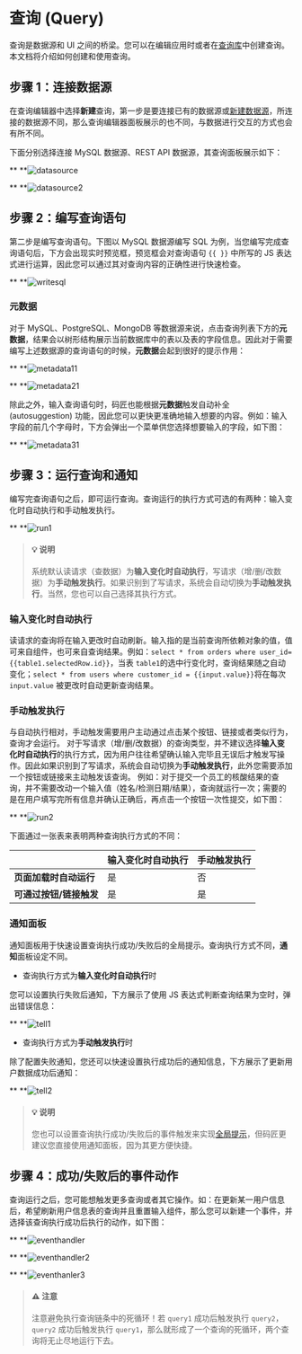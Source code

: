 # 查询 (Query)

查询是数据源和 UI 之间的桥梁。您可以在编辑应用时或者在[查询库](https://majiang.co/docs/query-library)中创建查询。本文档将介绍如何创建和使用查询。

## 步骤 1：连接数据源

在查询编辑器中选择**新建**查询，第一步是要连接已有的数据源或[新建数据源](https://majiang.co/docs/datasource#%E6%96%B0%E5%BB%BA%E6%95%B0%E6%8D%AE%E6%BA%90)，所连接的数据源不同，那么查询编辑器面板展示的也不同，与数据进行交互的方式也会有所不同。

下面分别选择连接 MySQL 数据源、REST API 数据源，其查询面板展示如下：

**       **![datasource](assets/datasource-20231002173453-sh93w7l.png "datasource")[           ](https://majiang.co/static/355179a6d80b562a1e87b81379775d1b/e8f1b/datasource.png)

**       **![datasource2](assets/datasource2-20231002173453-wpnup7q.png "datasource2")[           ](https://majiang.co/static/00cba2af014cb0837b47c088cd078529/0f96c/datasource2.png)

## 步骤 2：编写查询语句

第二步是编写查询语句。下图以 MySQL 数据源编写 SQL 为例，当您编写完成查询语句后，下方会出现实时预览框，预览框会对查询语句 `{{ }}`​ 中所写的 JS 表达式进行运算，因此您可以通过其对查询内容的正确性进行快速检查。

**       **![writesql](assets/writesql-20231002173453-5h5bxfm.png "writesql")[           ](https://majiang.co/static/4e552941a68e18084206ff030b8e5fff/f3abf/writesql.png)

### 元数据

对于 MySQL、PostgreSQL、MongoDB 等数据源来说，点击查询列表下方的​**元数据**​，结果会以树形结构展示当前数据库中的表以及表的字段信息。因此对于需要编写上述数据源的查询语句的时候，**元数据**会起到很好的提示作用：

**       **![metadata11](assets/metadata11-20231002173453-vdv7w93.png "metadata11")[           ](https://majiang.co/static/ab97ea747e3e3225588c4cac51f1d62c/3dde1/metadata11.png)

**       **![metadata21](assets/metadata21-20231002173453-c3dx8pt.png "metadata21")[           ](https://majiang.co/static/faf75f7a0802ae8abb213c5ebc862dea/f53a0/metadata21.png)

除此之外，输入查询语句时，码匠也能根据**元数据**触发自动补全 (autosuggestion) 功能，因此您可以更快更准确地输入想要的内容。例如：输入字段的前几个字母时，下方会弹出一个菜单供您选择想要输入的字段，如下图：

**       **![metadata31](assets/metadata31-20231002173453-4xficjf.png "metadata31")[           ](https://majiang.co/static/d1423a17233dce5e129dcedbfd152685/b85c3/metadata31.png)

## 步骤 3：运行查询和通知

编写完查询语句之后，即可运行查询。查询运行的执行方式可选的有两种：输入变化时自动执行和手动触发执行。

**       **![run1](assets/run1-20231002173453-61ait2c.png "run1")[           ](https://majiang.co/static/019aa8e5f989636af197fa4adde7abed/31198/run1.png)

> #### 💡 说明
>
> 系统默认读请求（查数据）为​**输入变化时自动执行**​，写请求（增/删/改数据）为​**手动触发执行**​。如果识别到了写请求，系统会自动切换为​**手动触发执行**​。当然，您也可以自己选择其执行方式。

### 输入变化时自动执行

读请求的查询将在输入更改时自动刷新。输入指的是当前查询所依赖对象的值，值可来自组件，也可来自查询结果。例如：`select * from orders where user_id={{table1.selectedRow.id}}`​ ，当表 `table1`​ 的选中行变化时，查询结果随之自动变化；`select * from users where customer_id = {{input.value}}`​ 将在每次 `input.value`​ 被更改时自动更新查询结果。

### 手动触发执行

与自动执行相对，手动触发需要用户主动通过点击某个按钮、链接或者类似行为，查询才会运行。 对于写请求（增/删/改数据）的查询类型，并不建议选择**输入变化时自动执行**的执行方式，因为用户往往希望确认输入完毕且无误后才触发写操作。因此如果识别到了写请求，系统会自动切换为​**手动触发执行**​，此外您需要添加一个按钮或链接来主动触发该查询。 例如：对于提交一个员工的核酸结果的查询，并不需要改动一个输入值（姓名/检测日期/结果），查询就运行一次；需要的是在用户填写完所有信息并确认正确后，再点击一个按钮一次性提交，如下图：

**       **![run2](assets/run2-20231002173453-io6acub.png "run2")[           ](https://majiang.co/static/bc3c4de0d439b91ccb3d12083aff2db9/587b0/run2.png)

下面通过一张表来表明两种查询执行方式的不同：

||**输入变化时自动执行**|**手动触发执行**|
| --| ----| ----|
|**页面加载时自动运行**|是|否|
|**可通过按钮/链接触发**|是|是|

### 通知面板

通知面板用于快速设置查询执行成功/失败后的全局提示。查询执行方式不同，**通知**面板设定不同。

* 查询执行方式为**输入变化时自动执行**时

您可以设置执行失败后通知，下方展示了使用 JS 表达式判断查询结果为空时，弹出错误信息：

**       **![tell1](assets/tell1-20231002173453-t43drmb.png "tell1")[           ](https://majiang.co/static/09ecf519e07492710b43b3c86057a6b0/21b4d/tell1.png)

* 查询执行方式为**手动触发执行**时

除了配置失败通知，您还可以快速设置执行成功后的通知信息，下方展示了更新用户数据成功后通知：

**       **![tell2](assets/tell2-20231002173453-bin5q9w.png "tell2")[           ](https://majiang.co/static/8e76770a1e144abd38b1ef7f0eb1a7fd/21b4d/tell2.png)

> #### 💡 说明
>
> 您也可以设置查询执行成功/失败后的事件触发来实现[全局提示](https://majiang.co/docs/event-handler#%E5%85%A8%E5%B1%80%E6%8F%90%E7%A4%BA)，但码匠更建议您直接使用通知面板，因为其更方便快捷。

## 步骤 4：成功/失败后的事件动作

查询运行之后，您可能想触发更多查询或者其它操作。如：在更新某一用户信息后，希望刷新用户信息表的查询并且重置输入组件，那么您可以新建一个事件，并选择该查询执行成功后执行的动作，如下图：

**       **![eventhandler](assets/eventhandler-20231002173453-b1uk6eq.png "eventhandler")[           ](https://majiang.co/static/67e1cb553e6feb24ea90ea31337faccb/21b4d/eventhandler.png)

**       **![eventhandler2](assets/eventhandler2-20231002173453-66a7frv.png "eventhandler2")[           ](https://majiang.co/static/77e915cf862bd1c1c2ce726c92be7ba5/699b7/eventhandler2.png)

**       **![eventhanler3](assets/eventhanler3-20231002173453-3eqpifo.png "eventhanler3")[           ](https://majiang.co/static/c64a36aada079939cd44e1d6b283d665/0a47e/eventhanler3.png)

> #### ⚠️ 注意
>
> 注意避免执行查询链条中的死循环！若 `query1`​ 成功后触发执行 `query2`​，`query2`​ 成功后触发执行 `query1`​，那么就形成了一个查询的死循环，两个查询将无止尽地运行下去。

